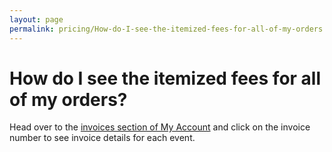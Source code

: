 ```yaml
---
layout: page
permalink: pricing/How-do-I-see-the-itemized-fees-for-all-of-my-orders
---
```

# How do I see the itemized fees for all of my orders?

Head over to the [invoices section of My Account]( https://eventyay.com/account/billing/invoices/) and click on the invoice number to see invoice details for each event.
